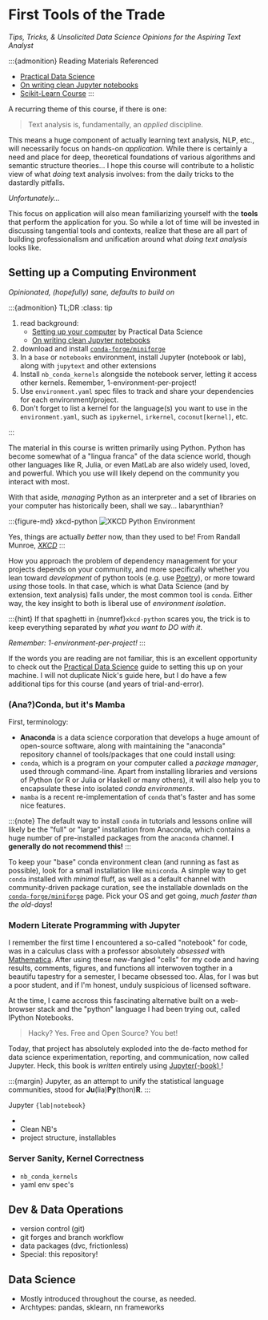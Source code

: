# First Tools of the Trade

_Tips, Tricks, & Unsolicited Data Science Opinions for the Aspiring Text Analyst_


:::{admonition} Reading Materials Referenced 

- [Practical Data Science](https://www.practicaldatascience.org/html/index.html)
- [On writing clean Jupyter notebooks](https://ploomber.io/blog/clean-nbs/)
- [Scikit-Learn Course](https://inria.github.io/scikit-learn-mooc/index.html#)
:::


A recurring theme of this course, if there is one: 

> Text analysis is, fundamentally, an _applied_ discipline. 

This means a huge component of actually learning text analysis, NLP, etc., will necessarily focus on hands-on _application_. 
While there is certainly a need and place for deep, theoretical foundations of various algorithms and semantic structure theories... I hope this course will contribute to a holistic view of what _doing_ text analysis involves: from the daily tricks to the dastardly pitfalls. 

_Unfortunately..._

This focus on application will also mean familiarizing yourself with the **tools** that perform the application for you. 
So while a lot of time will be invested in discussing tangential tools and contexts, realize that these are all part of building professionalism and unification around what _doing text analysis_ looks like. 


## Setting up a Computing Environment

_Opinionated, (hopefully) sane, defaults to build on_

:::{admonition} TL;DR
:class: tip
1. read background: 
   - [Setting up your computer](https://www.practicaldatascience.org/html/setting_up_your_computer.html) by Practical Data Science
   - [On writing clean Jupyter notebooks](https://ploomber.io/blog/clean-nbs/)
2. download and install [`conda-forge/miniforge`](https://github.com/conda-forge/miniforge)
3. In a `base` or `notebooks` environment, install Jupyter (notebook or lab), along with `jupytext` and other extensions
4. Install `nb_conda_kernels` alongside the notebook server, letting it access other kernels. Remember, 1-environment-per-project!
5. Use `environment.yaml` spec files to track and share your dependencies for each environment/project. 
6. Don't forget to list a kernel for the language(s) you want to use in the `environment.yaml`, such as `ipykernel`, `irkernel`, `coconut[kernel]`, etc.

:::

The material in this course is written primarily using Python. 
Python has become somewhat of a "lingua franca" of the data science world, though other languages like R, Julia, or even MatLab are also widely used, loved, and powerful. 
Which you use will likely depend on the community you interact with most. 

With that aside, _managing_ Python as an interpreter and a set of libraries on your computer has historically been, shall we say... labarynthian? 

:::{figure-md} xkcd-python
![XKCD Python Environment](https://imgs.xkcd.com/comics/python_environment.png)

Yes, things are actually _better_ now, than they used to be!
From Randall Munroe, [_XKCD_](https://xkcd.com/1987/)
:::

How you approach the problem of dependency management for your projects depends on your community, and more specifically whether you lean toward _development_ of python tools (e.g. use [Poetry](https://python-poetry.org/)), or more toward _using_ those tools. 
In that case, which is what Data Science (and by extension, text analysis) falls under, the most common tool is `conda`. Either way, the key insight to both is liberal use of _environment isolation_. 

:::{hint} 
If that spaghetti in {numref}`xkcd-python` scares you, the trick is to keep everything separated by _what you want to DO with it_. 

_Remember: 1-environment-per-project!_
:::

If the words you are reading are not familiar, this is an excellent opportunity to check out the [Practical Data Science](https://www.practicaldatascience.org/html/setting_up_your_computer.html) guide to setting this up on your machine. 
I will not duplicate Nick's guide here, but I do have a few additional tips for this course (and years of trial-and-error). 

### (Ana?)Conda, but it's Mamba

First, terminology: 
- **Anaconda** is a data science corporation that develops a huge amount of open-source software, along with maintaining the "anaconda" repository channel of tools/packages that one could install using:
- `conda`, which is a program on your computer called a _package manager_, used through command-line. 
  Apart from installing libraries and versions of Python (or R or Julia or Haskell or many others), it will also help you to encapsulate these into isolated _conda environments_. 
- `mamba` is a recent re-implementation of `conda` that's faster and has some nice features. 

:::{note}
The default way to install `conda` in tutorials and lessons online will likely be the "full" or "large" installation from Anaconda, which contains a huge number of pre-installed packages from the `anaconda` channel. 
**I generally do not recommend this!**
:::

To keep your "base" conda environment clean (and running as fast as possible), look for a small installation like `miniconda`. 
A simple way to get `conda` installed with _minimal_ fluff, as well as a default channel with community-driven package curation, see the installable downlads on the  [`conda-forge/miniforge`](https://github.com/conda-forge/miniforge) page. 
Pick your OS and get going, _much faster than the old-days_!

### Modern Literate Programming with Jupyter

I remember the first time I encountered a so-called "notebook" for code, was in a calculus class with a professor absolutely _obsessed_ with [Mathematica](https://www.wolfram.com/mathematica/).
After using these new-fangled "cells" for my code and having results, comments, figures, and functions all interwoven togther in a beautifu tapestry for a semester, I became obsessed too. Alas, for I was but a poor student, and if I'm honest, unduly suspicious of licensed software. 

At the time, I came accross this fascinating alternative built on a web-browser stack and the "python" language I had been trying out, called IPython Notebooks. 

> Hacky? Yes.
> Free and Open Source? You bet!

Today, that project has absolutely exploded into the de-facto method for data science experimentation, reporting, and communication, now called Jupyter.
Heck, this book is _written_ entirely using [ Jupyter(-book) ](https://jupyterbook.org/intro.html)!

:::{margin}
Jupyter, as an attempt to unify the statistical language communities, stood for **Ju**(lia)**Py**(thon)**R**. 
:::

Jupyter `{lab|notebook}`

- 
- Clean NB's
- project structure, installables

### Server Sanity, Kernel Correctness

- `nb_conda_kernels`
- yaml env spec's


## Dev & Data Operations

- version control (git)
- git forges and branch workflow
- data packages (dvc, frictionless)
- Special: this repository!


## Data Science

- Mostly introduced throughout the course, as needed. 
- Archtypes: pandas, sklearn, nn frameworks
